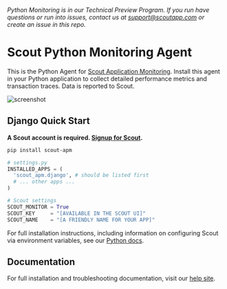 _Python Monitoring is in our Technical Preview Program. If you run have questions or run into issues, contact us at support@scoutapp.com or create an issue in this repo._

# Scout Python Monitoring Agent

This is the Python Agent for [Scout Application Monitoring](https://www.scoutapp.com). Install this agent in your Python application to collect detailed performance metrics and transaction traces. Data is reported to Scout.

![screenshot](https://s3-us-west-1.amazonaws.com/scout-blog/python_monitoring_release/python_monitoring_screenshot.png)

## Django Quick Start

__A Scout account is required. [Signup for Scout](https://apm.scoutapp.com/users/sign_up).__

```sh
pip install scout-apm
```

```python
# settings.py
INSTALLED_APPS = (
  'scout_apm.django', # should be listed first
  # ... other apps ...
)

# Scout settings
SCOUT_MONITOR = True
SCOUT_KEY     = "[AVAILABLE IN THE SCOUT UI]"
SCOUT_NAME    = "[A FRIENDLY NAME FOR YOUR APP]"
```
For full installation instructions, including information on configuring Scout via environment variables, see our [Python docs](http://help.apm.scoutapp.com/#python-agent).

## Documentation

For full installation and troubleshooting documentation, visit our
[help site](http://help.apm.scoutapp.com/#python-agent).


